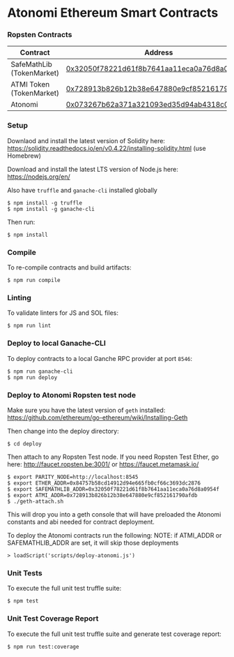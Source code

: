 # Atonomi Ethereum Smart Contracts

### Ropsten Contracts

| Contract  | Address |
| ------------- | ------------- |
| SafeMathLib (TokenMarket)  | [0x32050f78221d61f8b7641aa11eca0a76d8a0954f](https://ropsten.etherscan.io/address/0x32050f78221d61f8b7641aa11eca0a76d8a0954f#code)  |
| ATMI Token (TokenMarket)  | [0x728913b826b12b38e647880e9cf852161790afdb](https://ropsten.etherscan.io/address/0x728913b826b12b38e647880e9cf852161790afdb#code)  |
| Atonomi | [0x073267b62a371a321093ed35d94ab4318c067104](https://ropsten.etherscan.io/address/0x073267b62a371a321093ed35d94ab4318c067104#code)  |


### Setup

Downlaod and install the latest version of Solidity here: https://solidity.readthedocs.io/en/v0.4.22/installing-solidity.html (use Homebrew)

Download and install the latest LTS version of Node.js here: https://nodejs.org/en/

Also have `truffle` and `ganache-cli` installed globally

```
$ npm install -g truffle
$ npm install -g ganache-cli
```

Then run: 

```
$ npm install
```

### Compile

To re-compile contracts and build artifacts:

```
$ npm run compile
```

### Linting

To validate linters for JS and SOL files:

```
$ npm run lint
```

### Deploy to local Ganache-CLI

To deploy contracts to a local Ganche RPC provider at port `8546`:

```
$ npm run ganache-cli
$ npm run deploy
```

### Deploy to Atonomi Ropsten test node

Make sure you have the latest version of `geth` installed: https://github.com/ethereum/go-ethereum/wiki/Installing-Geth

Then change into the deploy directory:

```
$ cd deploy
```

Then attach to any Ropsten Test node.  If you need Ropsten Test Ether, go here: http://faucet.ropsten.be:3001/ or https://faucet.metamask.io/

```
$ export PARITY_NODE=http://localhost:8545
$ export ETHER_ADDR=0x84757b58cd14912d94e665fb0cf66c3693dc2876
$ export SAFEMATHLIB_ADDR=0x32050f78221d61f8b7641aa11eca0a76d8a0954f
$ export ATMI_ADDR=0x728913b826b12b38e647880e9cf852161790afdb
$ ./geth-attach.sh
```

This will drop you into a geth console that will have preloaded the Atonomi constants and abi needed for contract deployment.

To deploy the Atonomi contracts run the following: 
NOTE: if ATMI_ADDR or SAFEMATHLIB_ADDR are set, it will skip those deployments

```
> loadScript('scripts/deploy-atonomi.js')
```

### Unit Tests

To execute the full unit test truffle suite: 

```
$ npm test
```

### Unit Test Coverage Report

To execute the full unit test truffle suite and generate test coverage report:

```
$ npm run test:coverage
```
